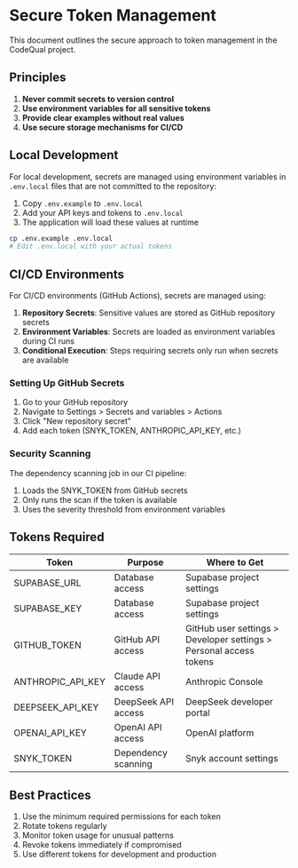 # Secure Token Management

This document outlines the secure approach to token management in the CodeQual project.

## Principles

1. **Never commit secrets to version control**
2. **Use environment variables for all sensitive tokens**
3. **Provide clear examples without real values**
4. **Use secure storage mechanisms for CI/CD**

## Local Development

For local development, secrets are managed using environment variables in `.env.local` files that are not committed to the repository:

1. Copy `.env.example` to `.env.local`
2. Add your API keys and tokens to `.env.local`
3. The application will load these values at runtime

```bash
cp .env.example .env.local
# Edit .env.local with your actual tokens
```

## CI/CD Environments

For CI/CD environments (GitHub Actions), secrets are managed using:

1. **Repository Secrets**: Sensitive values are stored as GitHub repository secrets
2. **Environment Variables**: Secrets are loaded as environment variables during CI runs
3. **Conditional Execution**: Steps requiring secrets only run when secrets are available

### Setting Up GitHub Secrets

1. Go to your GitHub repository
2. Navigate to Settings > Secrets and variables > Actions
3. Click "New repository secret"
4. Add each token (SNYK_TOKEN, ANTHROPIC_API_KEY, etc.)

### Security Scanning

The dependency scanning job in our CI pipeline:

1. Loads the SNYK_TOKEN from GitHub secrets
2. Only runs the scan if the token is available
3. Uses the severity threshold from environment variables

## Tokens Required

| Token | Purpose | Where to Get |
|-------|---------|-------------|
| SUPABASE_URL | Database access | Supabase project settings |
| SUPABASE_KEY | Database access | Supabase project settings |
| GITHUB_TOKEN | GitHub API access | GitHub user settings > Developer settings > Personal access tokens |
| ANTHROPIC_API_KEY | Claude API access | Anthropic Console |
| DEEPSEEK_API_KEY | DeepSeek API access | DeepSeek developer portal |
| OPENAI_API_KEY | OpenAI API access | OpenAI platform |
| SNYK_TOKEN | Dependency scanning | Snyk account settings |

## Best Practices

1. Use the minimum required permissions for each token
2. Rotate tokens regularly
3. Monitor token usage for unusual patterns
4. Revoke tokens immediately if compromised
5. Use different tokens for development and production
